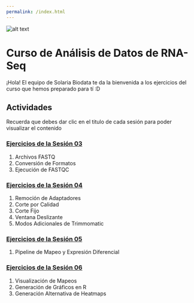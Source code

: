 ```yaml
---
permalink: /index.html
---
```

![alt text](https://solariabiodata.com.mx/images/solaria_banner.png "Soluciones de Siguiente Generación")
# Curso de Análisis de Datos de RNA-Seq

¡Hola! El equipo de Solaria Biodata te da la bienvenida a los ejercicios del curso que hemos preparado para tí :D
## Actividades
Recuerda que debes dar clic en el titulo de cada sesión para poder visualizar el contenido
### [Ejercicios de la Sesión 03](sesion01.md)
  1. Archivos FASTQ
  2. Conversión de Formatos
  3. Ejecución de FASTQC

### [Ejercicios de la Sesión 04](sesion02.md)
  1. Remoción de Adaptadores
  2. Corte por Calidad
  3. Corte Fijo
  4. Ventana Deslizante
  5. Modos Adicionales de Trimmomatic

### [Ejercicios de la Sesión 05](sesion03.md)
  1. Pipeline de Mapeo y Expresión Diferencial

### [Ejercicios de la Sesión 06](sesion04.md)
  1. Visualización de Mapeos
  2. Generación de Gráficos en R
  3. Generación Alternativa de Heatmaps
